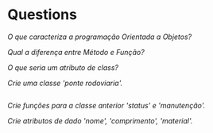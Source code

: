 # Questions

*O que caracteriza a programação Orientada a Objetos?*

*Qual a diferença entre Método e Função?*

*O que seria um atributo de class?*

*Crie uma classe 'ponte rodoviaria'.*
```python

```

*Crie funções para a classe anterior 'status' e 'manutenção'.*

*Crie atributos de dado 'nome', 'comprimento', 'material'.*

